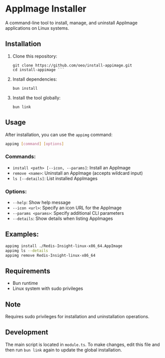 # AppImage Installer

A command-line tool to install, manage, and uninstall AppImage applications on Linux systems.

## Installation

1. Clone this repository:
   ```
   git clone https://github.com/oeo/install-appimage.git
   cd install-appimage ```

2. Install dependencies:
   ```
   bun install
   ```

3. Install the tool globally:
   ```
   bun link
   ```

## Usage

After installation, you can use the `appimg` command:

```bash
appimg [command] [options]
```

### Commands:

- `install <path> [--icon, --params]`: Install an AppImage
- `remove <name>`: Uninstall an AppImage (accepts wildcard input)
- `ls [--details]`: List installed AppImages

### Options:

- `--help`: Show help message
- `--icon <url>`: Specify an icon URL for the AppImage
- `--params <params>`: Specify additional CLI parameters
- `--details`: Show details when listing AppImages

## Examples:

```bash
appimg install ./Redis-Insight-linux-x86_64.AppImage
appimg ls --details
appimg remove Redis-Insight-linux-x86_64
```

## Requirements

- Bun runtime
- Linux system with sudo privileges

## Note

Requires sudo privileges for installation and uninstallation operations.

## Development

The main script is located in `module.ts`. To make changes, edit this file and then run `bun link` again to update the global installation.

